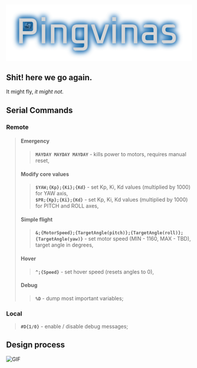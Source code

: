 
![Pingvinas](https://github.com/J4mm3ris/Pingvinas/blob/main/graphics/text.png)

## Shit! here we go again.

It might fly, *it might not.*

## Serial Commands

### Remote
>#### Emergency
>>**`MAYDAY MAYDAY MAYDAY`** - kills power to motors, requires manual reset,
>#### Modify core values
>>**`$YAW;{Kp};{Ki};{Kd}`** - set Kp, Ki, Kd values (multiplied by 1000) for YAW axis,\
>>**`$PR;{Kp};{Ki};{Kd}`** - set Kp, Ki, Kd values (multiplied by 1000) for PITCH and ROLL axes,
>#### Simple flight
>>**`&;{MotorSpeed};{TargetAngle(pitch)};{TargetAngle(roll)};{TargetAngle(yaw)}`** - set motor speed (MIN - 1160, MAX - TBD), target angle in degrees,
>#### Hover
>>**`^;{Speed}`** - set hover speed (resets angles to 0),
>#### Debug
>>**`%D`** - dump most important variables;

### Local

>**`#D{1/0}`** - enable / disable debug messages;

## Design process

![GIF](https://github.com/J4mm3ris/Pingvinas/blob/main/graphics/dezigningProzces.gif)


